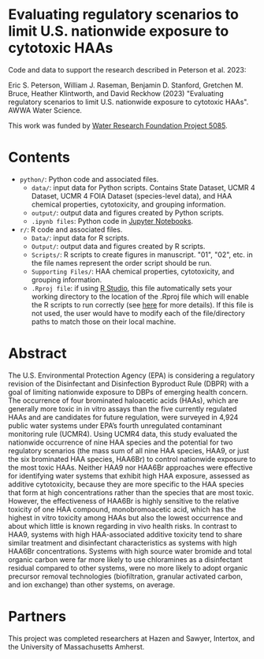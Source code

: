 # Evaluating regulatory scenarios to limit U.S. nationwide exposure to cytotoxic HAAs
Code and data to support the research described in Peterson et al. 2023:

Eric S. Peterson, William J. Raseman, Benjamin D. Stanford, Gretchen M. Bruce, Heather Klintworth, and David Reckhow (2023) "Evaluating regulatory scenarios to limit U.S. nationwide exposure to cytotoxic HAAs". AWWA Water Science.

This work was funded by [Water Research Foundation Project 5085](https://www.waterrf.org/research/projects/impact-haloacetic-acid-mcl-revision-dbp-exposure-and-health-risk-reduction).

# Contents
- ```python/```: Python code and associated files. 
  - ```data/```: input data for Python scripts. Contains State Dataset, UCMR 4 Dataset, UCMR 4 FOIA Dataset (species-level data), and HAA chemical properties, cytotoxicity, and grouping information.
  - ```output/```: output data and figures created by Python scripts.
  - ```.ipynb files```: Python code in [Jupyter Notebooks](https://jupyter-notebook.readthedocs.io/en/latest/). 
- ```r/```: R code and associated files.
  - ```Data/```: input data for R scripts.
  - ```Output/```: output data and figures created by R scripts. 
  - ```Scripts/```: R scripts to create figures in manuscript. "01", "02", etc. in the file names represent the order script should be run. 
  - ```Supporting Files/```: HAA chemical properties, cytotoxicity, and grouping information.
  - ```.Rproj file```: if using [R Studio](https://en.wikipedia.org/wiki/RStudio), this file automatically sets your working directory to the location of the .Rproj file which will enable the R scripts to run correctly (see [here](https://bookdown.org/ndphillips/YaRrr/projects-in-rstudio.html) for more details). If this file is not used, the user would have to modify each of the file/directory paths to match those on their local machine.

# Abstract
The U.S. Environmental Protection Agency (EPA) is considering a regulatory revision of the Disinfectant and Disinfection Byproduct Rule (DBPR) with a goal of limiting nationwide exposure to DBPs of emerging health concern. The occurrence of four brominated haloacetic acids (HAAs), which are generally more toxic in in vitro assays than the five currently regulated HAAs and are candidates for future regulation, were surveyed in 4,924 public water systems under EPA’s fourth unregulated contaminant monitoring rule (UCMR4). Using UCMR4 data, this study evaluated the nationwide occurrence of nine HAA species and the potential for two regulatory scenarios (the mass sum of all nine HAA species, HAA9, or just the six brominated HAA species, HAA6Br) to control nationwide exposure to the most toxic HAAs. Neither HAA9 nor HAA6Br approaches were effective for identifying water systems that exhibit high HAA exposure, assessed as additive cytotoxicity, because they are more specific to the HAA species that form at high concentrations rather than the species that are most toxic. However, the effectiveness of HAA6Br is highly sensitive to the relative toxicity of one HAA compound, monobromoacetic acid, which has the highest in vitro toxicity among HAAs but also the lowest occurrence and about which little is known regarding in vivo health risks. In contrast to HAA9, systems with high HAA-associated additive toxicity tend to share similar treatment and disinfectant characteristics as systems with high HAA6Br concentrations. Systems with high source water bromide and total organic carbon were far more likely to use chloramines as a disinfectant residual compared to other systems, were no more likely to adopt organic precursor removal technologies (biofiltration, granular activated carbon, and ion exchange) than other systems, on average.

# Partners
This project was completed researchers at Hazen and Sawyer, Intertox, and the University of Massachusetts Amherst.